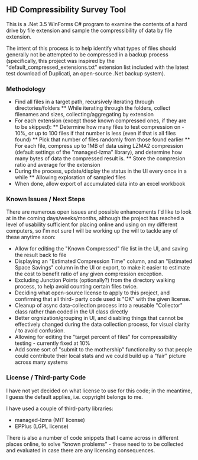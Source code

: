 
## HD Compressibility Survey Tool

This is a .Net 3.5 WinForms C# program to examine the contents of a hard drive by file extension 
and sample the compressibility of data by file extension. 

The intent of this process is to help identify what types of files should generally not be 
attempted to be compressed in a backup process (specifically, this project was inspired by
the "default_compressed_extensions.txt" extension list included with the latest test download 
of Duplicati, an open-source .Net backup system).


### Methodology

* Find all files in a target path, recursively iterating through directories/folders
** While iterating through the folders, collect filenames and sizes, collecting/aggregating by extension
* For each extension (except those known compressed ones, if they are to be skipped):
** Determine how many files to test compression on - 10%, or up to 100 files if that number is less (even if that is all files found)
** Pick that number of files randomly from those found earlier
** For each file, compress up to 1MB of data using LZMA2 compression (default settings of the "managed-lzma" library), and determine how many bytes of data the compressed result is.
** Store the compresion ratio and average for the extension
* During the process, update/display the status in the UI every once in a while
** Allowing exploration of sampled files
* When done, allow export of accumulated data into an excel workbook


### Known Issues / Next Steps

There are numerous open issues and possible enhancements I'd like to look at in the coming 
days/weeks/months, although the project has reached a level of usability sufficient for placing
online and using on my different computers, so I'm not sure I will be working up the will to 
tackle any of these anytime soon:

* Allow for editing the "Known Compressed" file list in the UI, and saving the result back to file
* Displaying an "Estimated Compression Time" column, and an "Estimated Space Savings" column in
    the UI or export, to make it easier to estimate the cost to benefit ratio of any given
    compression exception.
* Excluding Junction Points (optionally?) from the directory walking process, to help avoid 
    counting certain files twice.
* Deciding what open-source license to apply to this project, and confirming that all third-
    party code used is "OK" with the given license.
* Cleanup of async data-collection process into a reusable "Collector" class rather than coded 
    in the UI class directly
* Better orgnization/grouping in UI, and disabling things that cannot be effectively changed 
    during the data collection process, for visual clarity / to avoid confusion.
* Allowing for editing the "target percent of files" for compressibility testing - currently fixed at 10%
* Add some sort of "submit to the mothership" functionality so that people could contribute their local stats and we could build up a "fair" picture across many systems


### License / Third-party Code

I have not yet decided on what license to use for this code; in the meantime, I guess the default applies, i.e. copyright belongs to me.

I have used a couple of third-party libraries:
* managed-lzma (MIT license)
* EPPlus (LGPL license)

There is also a number of code snippets that I came across in different places online, to
solve "known problems" - these need to to be collected and evaluated in case there are any
licensing consequences.
